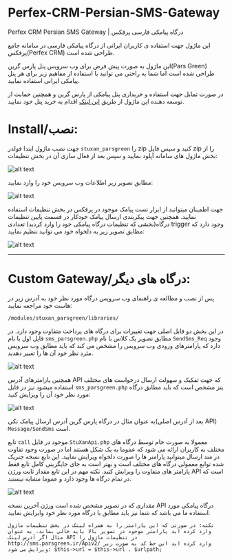 # Perfex-CRM-Persian-SMS-Gateway
Perfex CRM Persian SMS Gateway | درگاه پیامکی فارسی پرفکس

این ماژول جهت استفاده ی کاربران ایرانی از درگاه پیامکی فارسی در سامانه جامع پرفکس(Perfex CRM) طراحی شده است.

این ماژول به صورت پیش فرض برای وب سرویس پنل پارس گرین(Pars Green) طراحی شده است اما شما به راحتی می توانید با استفاده از مفاهیم زیر برای هر پنل پیامکی ایرانی استفاده نمایید.

در صورت تمایل جهت استفاده و خریداری پنل پیامکی از پارس گرین و همچنین حمایت از توسعه دهنده این ماژول از طریق [این لینک](http://login.parsgreen.com/account/signup?uc=1r6i) اقدام به خرید پنل خود نمایید.

# Install/نصب:

جهت نصب ماژول ابتدا فولدر `stuxan_parsgreen` را zip کنید و سپس فایل zip   را از بخش ماژول های سامانه آپلود نمایید و سپس بعد از فعال سازی آن در بخش تنظیمات:

![alt text](https://file.stuxan.ir/stuxan_parsgreen_sms_2.png)

مطابق تصویر زیر اطلاعات وب سرویس خود را وارد نمایید:

![alt text](https://file.stuxan.ir/stuxan_parsgreen_sms_1.png)

جهت اطمینان میتوانید از ابزار تست پیامک موجود در پرفکس در بخش تنظیمات استفاده نمایید.
همچنین جهت پیکربندی ارسال پیامک خودکار در قسمت پایین تنظیمات درگاه(بخشی که تنظیمات درگاه پیامکی خود را وارد کردید) تعدادی trigger وجود دارد که مطابق تصویر زیر به دلخواه خود می توانید تنظیم نمایید:

![alt text](https://file.stuxan.ir/stuxan_parsgreen_sms_3.png)

---

# Custom Gateway/درگاه های دیگر:

پس از نصب و مطالعه ی راهنمای وب سرویس درگاه مورد نظر خود به آدرس زیر در هاست خود مراجعه نمایید:

`/modules/stuxan_parsgreen/libraries/`

در این بخش دو فایل اصلی جهت تغییرات برای درگاه های پرداخت متفاوت وجود دارد. در فایل اول با نام `sms_parsgreen.php` مطابق تصویر یک کلاس با نام `SendSms_Req` وجود دارد که پارامترهای ورودی وب سرویس را مشخص می کند که باید مطابق وب سرویس مئرد نظر خود آن ها را تغییر دهدید.

![alt text](https://file.stuxan.ir/stuxan_parsgreen_sms_4.png)

همچنین پارامترهای آدرس API که جهت تفکیک و سهولت ارسال درخواست های مختلف استفاده میشود نیز در فایل `sms_parsgreen.php` ینز مشخص است که باید مطابق درگاه مورد نظر خود آن را ویرایش کنید:

![alt text](https://file.stuxan.ir/stuxan_parsgreen_sms_5.png?)

به عنوان مثال در درگاه پارس گرین آدرس ارسال پیامک تکی(بعد از آدرس اصلی API) `Message/SendSms` است.

تابع `call` موجود در فایل `StuXanApi.php` معمولا به صورت خام توسط درگاه های مختلف به کاربران ارائه می شود که عموما به یک شکل هستند اما در صورت وجود تفاوت در متد ارسال میتوانید پارامتر ها را صورت دلخواه ویرایش نمایید. این تابع نسخه جنریک شده توابع معمولی درگاه های مختلف است و بهتر است به جای جایگزینی کامل تابع فقط پارامتر های متفاوت را ویرایش کنید. نکته مهم در این تابع مقدار ثابت ورژن API است که در تمام درگاه ها وجود ذارد و عموما مشابه نیستند.

![alt text](https://file.stuxan.ir/stuxan_parsgreen_sms_6.jpg)

مقداری که در تصویر مشخص شده است ورژن آخرین نسخه API درگاه پیامکی مورد استفاده ما می باشد که شما نیز باید مطابق با درگاه مورد نظر خود وایرایش نمایید.

`نکته: در صورتی که این پارامتر را به همراه لینک در بخش تنظیمات ماژول وارد کرده اید پارامتر موجود در تصویر بالا باید خالی بماند. به عنوان مثال اگر آدرس لینک API در تنظیمات ماژول را http://sms.parsgreen.ir/Apiv2/ وارد کرده اید این خط کد به صورت زیر ویرایش می شود:
$this->url = $this->url . $urlpath;`

